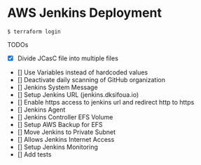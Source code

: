 # AWS Jenkins Deployment

`$ terraform login`

TODOs
- [x] Divide JCasC file into multiple files
- [] Use Variables instead of hardcoded values
- [] Deactivate daily scanning of GitHub organization
- [] Jenkins System Message
- [] Setup Jenkins URL (jenkins.dksifoua.io)
- [] Enable https access to jenkins url and redirect http to https
- [] Jenkins Agent
- [] Jenkins Controller EFS Volume
- [] Setup AWS Backup for EFS
- [] Move Jenkins to Private Subnet
- [] Allows Jenkins Internet Access
- [] Setup Jenkins Monitoring
- [] Add tests
